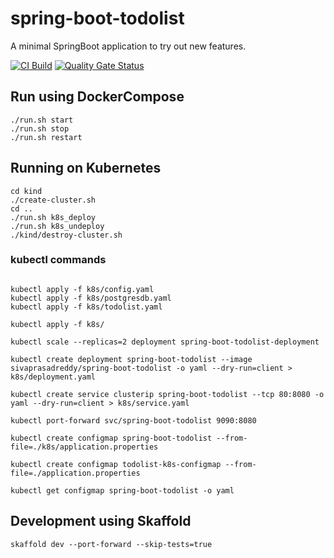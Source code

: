 # spring-boot-todolist

A minimal SpringBoot application to try out new features.

[![CI Build](https://github.com/sivaprasadreddy/spring-boot-todolist/actions/workflows/maven.yml/badge.svg)](https://github.com/sivaprasadreddy/spring-boot-todolist/actions/workflows/maven.yml)
[![Quality Gate Status](https://sonarcloud.io/api/project_badges/measure?project=sivaprasadreddy_spring-boot-todolist&metric=alert_status)](https://sonarcloud.io/dashboard?id=sivaprasadreddy_spring-boot-todolist)

## Run using DockerCompose

```shell script
./run.sh start
./run.sh stop
./run.sh restart
```

## Running on Kubernetes

```shell script
cd kind
./create-cluster.sh
cd ..
./run.sh k8s_deploy
./run.sh k8s_undeploy
./kind/destroy-cluster.sh
```
### kubectl commands

```shell

kubectl apply -f k8s/config.yaml
kubectl apply -f k8s/postgresdb.yaml
kubectl apply -f k8s/todolist.yaml

kubectl apply -f k8s/

kubectl scale --replicas=2 deployment spring-boot-todolist-deployment

kubectl create deployment spring-boot-todolist --image sivaprasadreddy/spring-boot-todolist -o yaml --dry-run=client > k8s/deployment.yaml

kubectl create service clusterip spring-boot-todolist --tcp 80:8080 -o yaml --dry-run=client > k8s/service.yaml

kubectl port-forward svc/spring-boot-todolist 9090:8080

kubectl create configmap spring-boot-todolist --from-file=./k8s/application.properties

kubectl create configmap todolist-k8s-configmap --from-file=./application.properties

kubectl get configmap spring-boot-todolist -o yaml
```

## Development using Skaffold

```shell script
skaffold dev --port-forward --skip-tests=true
```
